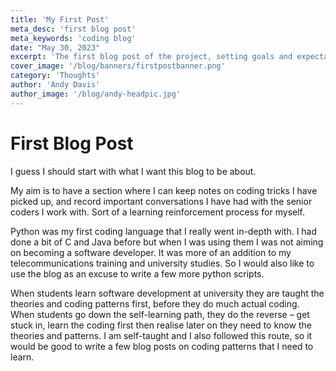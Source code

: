 ```yaml
---
title: 'My First Post'
meta_desc: 'first blog post'
meta_keywords: 'coding blog'
date: "May 30, 2023"
excerpt: 'The first blog post of the project, setting goals and expectations.'
cover_image: '/blog/banners/firstpostbanner.png'
category: 'Thoughts'
author: 'Andy Davis'
author_image: '/blog/andy-headpic.jpg'
---
```


# First Blog Post

I guess I should start with what I want this blog to be about.

My aim is to have a section where I can keep notes on coding tricks I have picked up, and record important conversations I have had with the senior coders I work with. Sort of a learning reinforcement process for myself.

Python was my first coding language that I really went in-depth with. I had done a bit of C and Java before but when I was using them I was not aiming on becoming a software developer. It was more of an addition to my telecommunications training and university studies. So I would also like to use the blog as an excuse to write a few more python scripts.

When students learn software development at university they are taught the theories and coding patterns first, before they do much actual coding. When students go down the self-learning path, they do the reverse – get stuck in, learn the coding first then realise later on they need to know the theories and patterns. I am self-taught and I also followed this route, so it would be good to write a few blog posts on coding patterns that I need to learn.
